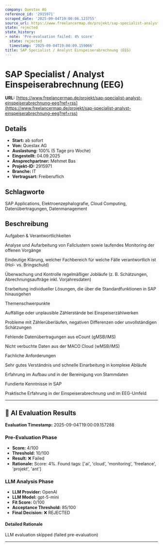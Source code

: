 ```yaml
---
company: Questax AG
reference_id: '2915971'
scraped_date: '2025-09-04T19:00:06.123755'
source_url: https://www.freelancermap.de/projekt/sap-specialist-analyst-einspeiserabrechnung-eeg?ref=rss
state: rejected
state_history:
- note: 'Pre-evaluation failed: 4% score'
  state: rejected
  timestamp: '2025-09-04T19:00:09.159066'
title: SAP Specialist / Analyst Einspeiserabrechnung (EEG)
---
```



# SAP Specialist / Analyst Einspeiserabrechnung (EEG)
**URL:** [https://www.freelancermap.de/projekt/sap-specialist-analyst-einspeiserabrechnung-eeg?ref=rss](https://www.freelancermap.de/projekt/sap-specialist-analyst-einspeiserabrechnung-eeg?ref=rss)
## Details
- **Start:** ab sofort
- **Von:** Questax AG
- **Auslastung:** 100% (5 Tage pro Woche)
- **Eingestellt:** 04.09.2025
- **Ansprechpartner:** Mehmet Bas
- **Projekt-ID:** 2915971
- **Branche:** IT
- **Vertragsart:** Freiberuflich

## Schlagworte
SAP Applications, Elektroenzephalografie, Cloud Computing, Datenübertragungen, Datenmanagement

## Beschreibung
Aufgaben & Verantwortlichkeiten

Analyse und Aufarbeitung von Fallclustern sowie laufendes Monitoring der offenen Vorgänge

Eindeutige Klärung, welcher Fachbereich für welche Fälle verantwortlich ist (Hol- vs. Bringschuld)

Überwachung und Kontrolle regelmäßiger Jobläufe (z. B. Schätzungen, Abrechnungsaufträge inkl. Vorjahresdaten)

Erarbeitung individueller Lösungen, die über die Standardfunktionen in SAP hinausgehen

Themenschwerpunkte

Auffällige oder unplausible Zählerstände bei Einspeiserzählwerken

Probleme mit Zählerüberläufen, negativen Differenzen oder unvollständigen Schätzungen

Fehlende Datenübertragungen aus eCount (gMSB/IMS)

Nicht verbuchte Daten aus der MACO Cloud (wMSB/IMS)

Fachliche Anforderungen

Sehr gutes Verständnis und schnelle Einarbeitung in komplexe Abläufe

Erfahrung im Aufbau und in der Bereinigung von Stammdaten

Fundierte Kenntnisse in SAP

Praktische Erfahrung in der Einspeiserabrechnung und im EEG-Umfeld

---

## 🤖 AI Evaluation Results

**Evaluation Timestamp:** 2025-09-04T19:00:09.157288

### Pre-Evaluation Phase
- **Score:** 4/100
- **Threshold:** 10/100
- **Result:** ❌ Failed
- **Rationale:** Score: 4%. Found tags: ['ai', 'cloud', 'monitoring', 'freelance', 'projekt', 'ant']

### LLM Analysis Phase
- **LLM Provider:** OpenAI
- **LLM Model:** gpt-5-mini
- **Fit Score:** 0/100
- **Acceptance Threshold:** 85/100
- **Final Decision:** ❌ REJECTED

#### Detailed Rationale
LLM evaluation skipped (failed pre-evaluation)

---
